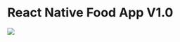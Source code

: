 # React Native Food App V1.0
![](https://cdn.discordapp.com/attachments/774340712585625603/913376882857238538/food-app-thumbnail.png)
